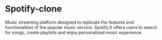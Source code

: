 # Spotify-clone
Music streaming platform designed to replicate the features and functionalities of the popular music service, Spotify.It offers users to search for songs, create playlists and enjoy personalized music experience.
